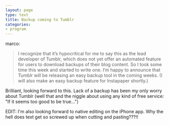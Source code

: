 ```yaml
---
layout: page
type: text
title: Backup coming to Tumblr
categories: 
- program
---
```

<p><a href="http://www.marco.org/214743206">marco</a>:</p>

<blockquote>
I recognize that it’s hypocritical for me to say this as the lead developer of Tumblr, which does not yet offer an automated feature for users to download backups of their blog content. So I took some time this week and started to write one. I’m happy to announce that Tumblr will be releasing an easy backup tool in the coming weeks. (I will also make an easy backup feature for Instapaper shortly.)
<p></p>

</blockquote>

<p>Brilliant, looking forward to this. Lack of a backup has been my only worry about Tumblr (well that and the niggle about using any kind of free service: "If it seems too good to be true...")</p>
<p>EDIT: I'm also looking forward to native editing on the iPhone app. Why the hell does text get so screwed up when cutting and pasting???!!</p>
